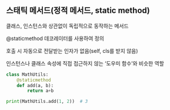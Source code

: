 ## 스태틱 메서드(정적 메서드, static method)

클래스, 인스턴스와 상관없이 독립적으로 동작하는 메서드

@staticmethod 데코레이터를 사용하여 정의

호출 시 자동으로 전달받는 인자가 없음(self, cls를 받지 않음)

인스턴스나 클래스 속성에 직접 접근하지 않는 ‘도우미 함수’와 비슷한 역할

```python
class MathUtils:
    @staticmethod
    def add(a, b):
        return a+b

print(MathUtils.add(1, 2))  # 3

```